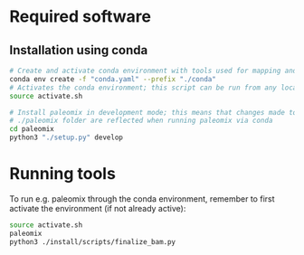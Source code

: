 # Required software

## Installation using conda

```bash
# Create and activate conda environment with tools used for mapping and filtering
conda env create -f "conda.yaml" --prefix "./conda"
# Activates the conda environment; this script can be run from any location
source activate.sh

# Install paleomix in development mode; this means that changes made to the
# ./paleomix folder are reflected when running paleomix via conda
cd paleomix
python3 "./setup.py" develop
```

# Running tools

To run e.g. paleomix through the conda environment, remember to first activate the environment (if not already active):

```bash
source activate.sh
paleomix
python3 ./install/scripts/finalize_bam.py
```
